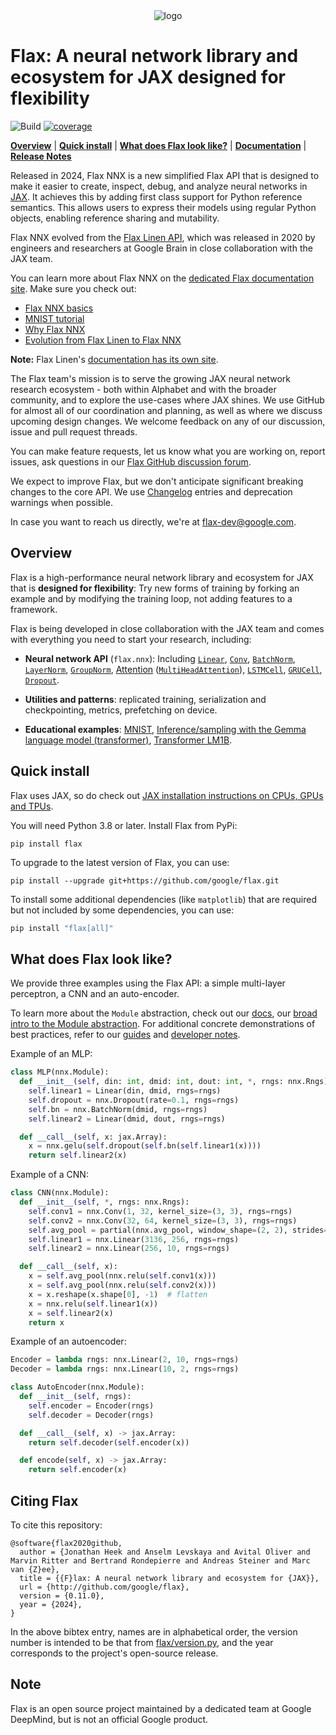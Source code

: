 <div align="center">
<img src="https://raw.githubusercontent.com/google/flax/main/images/flax_logo_250px.png" alt="logo"></img>
</div>

# Flax: A neural network library and ecosystem for JAX designed for flexibility

![Build](https://github.com/google/flax/workflows/Build/badge.svg?branch=main) [![coverage](https://badgen.net/codecov/c/gh/google/flax)](https://codecov.io/gh/google/flax)

[**Overview**](#overview)
| [**Quick install**](#quick-install)
| [**What does Flax look like?**](#what-does-flax-look-like)
| [**Documentation**](https://flax.readthedocs.io/)
| [**Release Notes**](https://github.com/google/flax/releases)

Released in 2024, Flax NNX is a new simplified Flax API that is designed to make
it easier to create, inspect, debug, and analyze neural networks in
[JAX](https://jax.readthedocs.io/). It achieves this by adding first class support
for Python reference semantics. This allows users to express their models using
regular Python objects, enabling reference sharing and mutability.

Flax NNX evolved from the [Flax Linen API](https://flax-linen.readthedocs.io/), which
was released in 2020 by engineers and researchers at Google Brain in close collaboration
with the JAX team.

You can learn more about Flax NNX on the [dedicated Flax documentation site](https://flax.readthedocs.io/). Make sure you check out:

* [Flax NNX basics](https://flax.readthedocs.io/en/latest/nnx_basics.html)
* [MNIST tutorial](https://flax.readthedocs.io/en/latest/mnist_tutorial.html)
* [Why Flax NNX](https://flax.readthedocs.io/en/latest/why.html)
* [Evolution from Flax Linen to Flax NNX](https://flax.readthedocs.io/en/latest/guides/linen_to_nnx.html)

**Note:** Flax Linen's [documentation has its own site](https://flax-linen.readthedocs.io/).

The Flax team's mission is to serve the growing JAX neural network
research ecosystem - both within Alphabet and with the broader community,
and to explore the use-cases where JAX shines. We use GitHub for almost
all of our coordination and planning, as well as where we discuss
upcoming design changes. We welcome feedback on any of our discussion,
issue and pull request threads.

You can make feature requests, let us know what you are working on,
report issues, ask questions in our [Flax GitHub discussion
forum](https://github.com/google/flax/discussions).

We expect to improve Flax, but we don't anticipate significant
breaking changes to the core API. We use [Changelog](https://github.com/google/flax/tree/main/CHANGELOG.md)
entries and deprecation warnings when possible.

In case you want to reach us directly, we're at flax-dev@google.com.

## Overview

Flax is a high-performance neural network library and ecosystem for
JAX that is **designed for flexibility**:
Try new forms of training by forking an example and by modifying the training
loop, not adding features to a framework.

Flax is being developed in close collaboration with the JAX team and
comes with everything you need to start your research, including:

* **Neural network API** (`flax.nnx`): Including [`Linear`](https://flax.readthedocs.io/en/latest/api_reference/flax.nnx/nn/linear.html#flax.nnx.Linear), [`Conv`](https://flax.readthedocs.io/en/latest/api_reference/flax.nnx/nn/linear.html#flax.nnx.Conv), [`BatchNorm`](https://flax.readthedocs.io/en/latest/api_reference/flax.nnx/nn/normalization.html#flax.nnx.BatchNorm), [`LayerNorm`](https://flax.readthedocs.io/en/latest/api_reference/flax.nnx/nn/normalization.html#flax.nnx.LayerNorm), [`GroupNorm`](https://flax.readthedocs.io/en/latest/api_reference/flax.nnx/nn/normalization.html#flax.nnx.GroupNorm), [Attention](https://flax.readthedocs.io/en/latest/api_reference/flax.nnx/nn/attention.html) ([`MultiHeadAttention`](https://flax.readthedocs.io/en/latest/api_reference/flax.nnx/nn/attention.html#flax.nnx.MultiHeadAttention)), [`LSTMCell`](https://flax.readthedocs.io/en/latest/api_reference/flax.nnx/nn/recurrent.html#flax.nnx.nn.recurrent.LSTMCell), [`GRUCell`](https://flax.readthedocs.io/en/latest/api_reference/flax.nnx/nn/recurrent.html#flax.nnx.nn.recurrent.GRUCell), [`Dropout`](https://flax.readthedocs.io/en/latest/api_reference/flax.nnx/nn/stochastic.html#flax.nnx.Dropout).

* **Utilities and patterns**: replicated training, serialization and checkpointing, metrics, prefetching on device.

* **Educational examples**: [MNIST](https://flax.readthedocs.io/en/latest/mnist_tutorial.html), [Inference/sampling with the Gemma language model (transformer)](https://github.com/google/flax/tree/main/examples/gemma), [Transformer LM1B](https://github.com/google/flax/tree/main/examples/lm1b_nnx).

## Quick install

Flax uses JAX, so do check out [JAX installation instructions on CPUs, GPUs and TPUs](https://jax.readthedocs.io/en/latest/installation.html).

You will need Python 3.8 or later. Install Flax from PyPi:

```
pip install flax
```

To upgrade to the latest version of Flax, you can use:

```
pip install --upgrade git+https://github.com/google/flax.git
```

To install some additional dependencies (like `matplotlib`) that are required but not included
by some dependencies, you can use:

```bash
pip install "flax[all]"
```

## What does Flax look like?

We provide three examples using the Flax API: a simple multi-layer perceptron, a CNN and an auto-encoder.

To learn more about the `Module` abstraction, check out our [docs](https://flax.readthedocs.io/), our [broad intro to the Module abstraction](https://github.com/google/flax/blob/main/docs/linen_intro.ipynb). For additional concrete demonstrations of best practices, refer to our
[guides](https://flax.readthedocs.io/en/latest/guides/index.html) and
[developer notes](https://flax.readthedocs.io/en/latest/developer_notes/index.html).

Example of an MLP:

```py
class MLP(nnx.Module):
  def __init__(self, din: int, dmid: int, dout: int, *, rngs: nnx.Rngs):
    self.linear1 = Linear(din, dmid, rngs=rngs)
    self.dropout = nnx.Dropout(rate=0.1, rngs=rngs)
    self.bn = nnx.BatchNorm(dmid, rngs=rngs)
    self.linear2 = Linear(dmid, dout, rngs=rngs)

  def __call__(self, x: jax.Array):
    x = nnx.gelu(self.dropout(self.bn(self.linear1(x))))
    return self.linear2(x)
```

Example of a CNN:

```py
class CNN(nnx.Module):
  def __init__(self, *, rngs: nnx.Rngs):
    self.conv1 = nnx.Conv(1, 32, kernel_size=(3, 3), rngs=rngs)
    self.conv2 = nnx.Conv(32, 64, kernel_size=(3, 3), rngs=rngs)
    self.avg_pool = partial(nnx.avg_pool, window_shape=(2, 2), strides=(2, 2))
    self.linear1 = nnx.Linear(3136, 256, rngs=rngs)
    self.linear2 = nnx.Linear(256, 10, rngs=rngs)

  def __call__(self, x):
    x = self.avg_pool(nnx.relu(self.conv1(x)))
    x = self.avg_pool(nnx.relu(self.conv2(x)))
    x = x.reshape(x.shape[0], -1)  # flatten
    x = nnx.relu(self.linear1(x))
    x = self.linear2(x)
    return x
```

Example of an autoencoder:


```py
Encoder = lambda rngs: nnx.Linear(2, 10, rngs=rngs)
Decoder = lambda rngs: nnx.Linear(10, 2, rngs=rngs)

class AutoEncoder(nnx.Module):
  def __init__(self, rngs):
    self.encoder = Encoder(rngs)
    self.decoder = Decoder(rngs)

  def __call__(self, x) -> jax.Array:
    return self.decoder(self.encoder(x))

  def encode(self, x) -> jax.Array:
    return self.encoder(x)
```

## Citing Flax

To cite this repository:

```
@software{flax2020github,
  author = {Jonathan Heek and Anselm Levskaya and Avital Oliver and Marvin Ritter and Bertrand Rondepierre and Andreas Steiner and Marc van {Z}ee},
  title = {{F}lax: A neural network library and ecosystem for {JAX}},
  url = {http://github.com/google/flax},
  version = {0.11.0},
  year = {2024},
}
```

In the above bibtex entry, names are in alphabetical order, the version number
is intended to be that from [flax/version.py](https://github.com/google/flax/blob/main/flax/version.py), and the year corresponds to the project's open-source release.

## Note

Flax is an open source project maintained by a dedicated team at Google DeepMind, but is not an official Google product.
